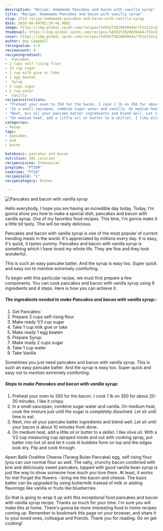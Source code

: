 ```yaml
---
description: "Recipe: Homemade Pancakes and bacon with vanilla syrup"
title: "Recipe: Homemade Pancakes and bacon with vanilla syrup"
slug: 2514-recipe-homemade-pancakes-and-bacon-with-vanilla-syrup
date: 2020-06-04T02:39:44.988Z
image: https://img-global.cpcdn.com/recipes/54592f38280d9444/751x532cq70/pancakes-and-bacon-with-vanilla-syrup-recipe-main-photo.jpg
thumbnail: https://img-global.cpcdn.com/recipes/54592f38280d9444/751x532cq70/pancakes-and-bacon-with-vanilla-syrup-recipe-main-photo.jpg
cover: https://img-global.cpcdn.com/recipes/54592f38280d9444/751x532cq70/pancakes-and-bacon-with-vanilla-syrup-recipe-main-photo.jpg
author: Amy Campbell
ratingvalue: 4.4
reviewcount: 8
recipeingredient:
-  Pancakes
- 2 cups self rising flour
- 13 cup sugar
- 1 cup milk give or take
- 1 egg beaten
-  Syrup
- 2 cups sugar
- 1 cup water
-  Vanilla
recipeinstructions:
- "Preheat your oven to 350 for the bacon. I cook 1 lb on 350 for about 20-30 minutes. I like it crispy."
- "In a small saucepan, combine sugar water and vanilla. On medium heat, cook the mixture just until the sugar is completely dissolved. Let sit until time to eat."
- "Next, mix all your pancake batter ingredients and blend well. Let sit until your bacon is about 10 minutes from done."
- "On medium heat, add a little oil or butter to a skillet. I like olive oil. With a 1/2 cup measuring cup sprayed inside and out with cooking spray, put batter into hot oil and let it cook til bubbles form on top and the edges look dry. Flip and cook through."
categories:
- Resep
tags:
- pancakes
- and
- bacon

katakunci: pancakes and bacon
nutrition: 281 calories
recipecuisine: Indonesian
preptime: "PT38M"
cooktime: "PT2H"
recipeyield: "1"
recipecategory: Dinner

---
```



![Pancakes and bacon with vanilla syrup](https://img-global.cpcdn.com/recipes/54592f38280d9444/751x532cq70/pancakes-and-bacon-with-vanilla-syrup-recipe-main-photo.jpg)

Hello everybody, I hope you are having an incredible day today. Today, I'm gonna show you how to make a special dish, pancakes and bacon with vanilla syrup. One of my favorites food recipes. This time, I'm gonna make it a little bit tasty. This will be really delicious.

Pancakes and bacon with vanilla syrup is one of the most popular of current trending meals in the world. It's appreciated by millions every day. It is easy, it's quick, it tastes yummy. Pancakes and bacon with vanilla syrup is something which I have loved my whole life. They are fine and they look wonderful.

This is such an easy pancake batter. And the syrup is easy too. Super quick and easy not to mention extremely comforting.


To begin with this particular recipe, we must first prepare a few components. You can cook pancakes and bacon with vanilla syrup using 9 ingredients and 4 steps. Here is how you can achieve it.

##### The ingredients needed to make Pancakes and bacon with vanilla syrup::

1. Get  Pancakes:
1. Prepare 2 cups self rising flour
1. Make ready 1/3 cup sugar
1. Take 1 cup milk give or take
1. Make ready 1 egg beaten
1. Prepare  Syrup:
1. Make ready 2 cups sugar
1. Take 1 cup water
1. Take  Vanilla


Sometimes you just need pancakes and bacon with vanilla syrup. This is such an easy pancake batter. And the syrup is easy too. Super quick and easy not to mention extremely comforting. 

##### Steps to make Pancakes and bacon with vanilla syrup:

1. Preheat your oven to 350 for the bacon. I cook 1 lb on 350 for about 20-30 minutes. I like it crispy.
1. In a small saucepan, combine sugar water and vanilla. On medium heat, cook the mixture just until the sugar is completely dissolved. Let sit until time to eat.
1. Next, mix all your pancake batter ingredients and blend well. Let sit until your bacon is about 10 minutes from done.
1. On medium heat, add a little oil or butter to a skillet. I like olive oil. With a 1/2 cup measuring cup sprayed inside and out with cooking spray, put batter into hot oil and let it cook til bubbles form on top and the edges look dry. Flip and cook through.


Apam Balik Ovaltine Cheese (Terang Bulan Pancake) egg, self rising flour (you can use normal flour as well. The salty, crunchy bacon combined with brie and deliciously sweet pancakes, topped with good vanilla bean syrup is just the way to show someone how much you love them. At least, it works for me! Forget the flowers - bring me the bacon and cheese. The basic batter can be upgraded by using buttermilk instead of milk or adding flavorings like vanilla or fruits like blueberries. 

So that is going to wrap it up with this exceptional food pancakes and bacon with vanilla syrup recipe. Thanks so much for your time. I'm sure you will make this at home. There's gonna be more interesting food in home recipes coming up. Remember to bookmark this page on your browser, and share it to your loved ones, colleague and friends. Thank you for reading. Go on get cooking!
